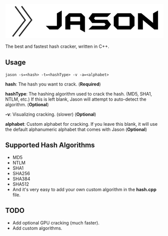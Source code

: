 ![Jason](https://raw.githubusercontent.com/ismaeelakram/jason/master/logo.png?raw=true)

The best and fastest hash cracker, written in C++.

## Usage
`jason -s=<hash> -t=<hashType> -v -a=<alphabet>`

**hash**: The hash you want to crack. (**Required**)

**hashType**: The hashing algorithm used to crack the hash. (MD5, SHA1, NTLM, etc.) If this is left blank, Jason will attempt to auto-detect the algorithm. (**Optional**)

**-v**: Visualizing cracking. (slower) (**Optional**)

**alphabet**: Custom alphabet for cracking. If you leave this blank, it will use the default alphanumeric alphabet that comes with Jason (**Optional**)

## Supported Hash Algorithms
- MD5
- NTLM
- SHA1
- SHA256
- SHA384
- SHA512
- And it's very easy to add your own custom algorithm in the **hash.cpp** file.

## TODO
- Add optional GPU cracking (much faster).
- Add custom algorithms.
